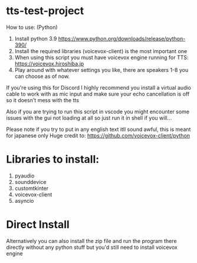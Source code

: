 # tts-test-project
How to use: (Python)
1) Install python 3.9 https://www.python.org/downloads/release/python-390/
2) Install the required libraries (voicevox-client) is the most important one
3) When using this script you must have voicevox engine running for TTS: https://voicevox.hiroshiba.jp
4) Play around with whatever settings you like, there are speakers 1-8 you can choose as of now.

If you're using this for Discord I highly recommend you install a virtual audio cable to work with as mic input
and make sure your echo cancellation is off so it doesn't mess with the tts

Also if you are trying to run this script in vscode you might encounter some issues with the gui not loading at all so just run it in shell if you will...

Please note if you try to put in any english text itll sound awful, this is meant for japanese only
Huge credit to: https://github.com/voicevox-client/python


# Libraries to install:
1) pyaudio
2) sounddevice
3) customtkinter
4) voicevox-client
5) asyncio

# Direct Install
Alternatively you can also install the zip file and run the program there directly without any python stuff but you'd still need to install voicevox engine






